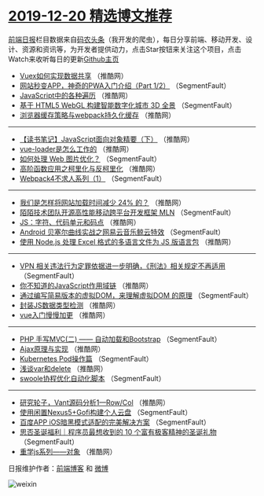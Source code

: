# [2019-12-20 精选博文推荐](http://hao.caibaojian.com/date/2019/12/20)

[前端日报](http://caibaojian.com/c/news)栏目数据来自[码农头条](http://hao.caibaojian.com/)（我开发的爬虫），每日分享前端、移动开发、设计、资源和资讯等，为开发者提供动力，点击Star按钮来关注这个项目，点击Watch来收听每日的更新[Github主页](https://github.com/kujian/frontendDaily)
* [Vuex如何实现数据共享](http://hao.caibaojian.com/134055.html) （推酷网）
* [网站秒变APP，神奇的PWA入门介绍（Part 1/2）](http://hao.caibaojian.com/134015.html) （SegmentFault）
* [JavaScript中的各种遍历](http://hao.caibaojian.com/134047.html) （推酷网）
* [基于 HTML5 WebGL 构建智能数字化城市 3D 全景](http://hao.caibaojian.com/134028.html) （SegmentFault）
* [浏览器缓存策略与webpack持久化缓存](http://hao.caibaojian.com/134041.html) （推酷网）

***
* [【读书笔记】JavaScript面向对象精要（下）](http://hao.caibaojian.com/134052.html) （推酷网）
* [vue-loader是怎么工作的](http://hao.caibaojian.com/134053.html) （推酷网）
* [如何处理 Web 图片优化？](http://hao.caibaojian.com/134014.html) （SegmentFault）
* [高阶函数应用之柯里化与反柯里化](http://hao.caibaojian.com/134046.html) （推酷网）
* [Webpack4不求人系列（1）](http://hao.caibaojian.com/134025.html) （SegmentFault）

***
* [我们是怎样将网站加载时间减少 24% 的？](http://hao.caibaojian.com/134036.html) （推酷网）
* [陌陌技术团队开源高性能移动跨平台开发框架 MLN](http://hao.caibaojian.com/134026.html) （SegmentFault）
* [JS：字符、代码单元和码点](http://hao.caibaojian.com/134037.html) （推酷网）
* [Android 贝塞尔曲线实战之网易云音乐鲸云特效](http://hao.caibaojian.com/134016.html) （SegmentFault）
* [使用 Node.js 处理 Excel 格式的多语言文件为 JS 版语言包](http://hao.caibaojian.com/134048.html) （推酷网）

***
* [VPN 相关违法行为定罪依据进一步明确，《刑法》相关规定不再适用](http://hao.caibaojian.com/134027.html) （SegmentFault）
* [你不知道的JavaScript作用域链](http://hao.caibaojian.com/134038.html) （推酷网）
* [通过编写简易版本的虚拟DOM，来理解虚拟DOM 的原理](http://hao.caibaojian.com/134017.html) （SegmentFault）
* [封装JS数据类型检测](http://hao.caibaojian.com/134049.html) （推酷网）
* [vue入门慢慢加更](http://hao.caibaojian.com/134039.html) （推酷网）

***
* [PHP 手写MVC(二) —— 自动加载和Bootstrap](http://hao.caibaojian.com/134018.html) （SegmentFault）
* [Ajax原理与实现](http://hao.caibaojian.com/134050.html) （推酷网）
* [Kubernetes Pod操作篇](http://hao.caibaojian.com/134029.html) （SegmentFault）
* [浅谈var和delete](http://hao.caibaojian.com/134040.html) （推酷网）
* [swoole协程优化自动化脚本](http://hao.caibaojian.com/134019.html) （SegmentFault）

***
* [研究轮子，Vant源码分析1—Row/Col](http://hao.caibaojian.com/134051.html) （推酷网）
* [使用闲置Nexus5+Gofi构建个人云盘](http://hao.caibaojian.com/134030.html) （SegmentFault）
* [百度APP iOS暗黑模式适配的完美解决方案](http://hao.caibaojian.com/134020.html) （SegmentFault）
* [思否圣诞福利｜程序员最想收到的 10 个富有极客精神的圣诞礼物](http://hao.caibaojian.com/134031.html) （SegmentFault）
* [重学js系列——对象](http://hao.caibaojian.com/134042.html) （推酷网）

日报维护作者：[前端博客](http://caibaojian.com/) 和 [微博](http://caibaojian.com/go/weibo)

![weixin](https://user-images.githubusercontent.com/3055447/38468989-651132ac-3b80-11e8-8e6b-15122322a9d7.png)